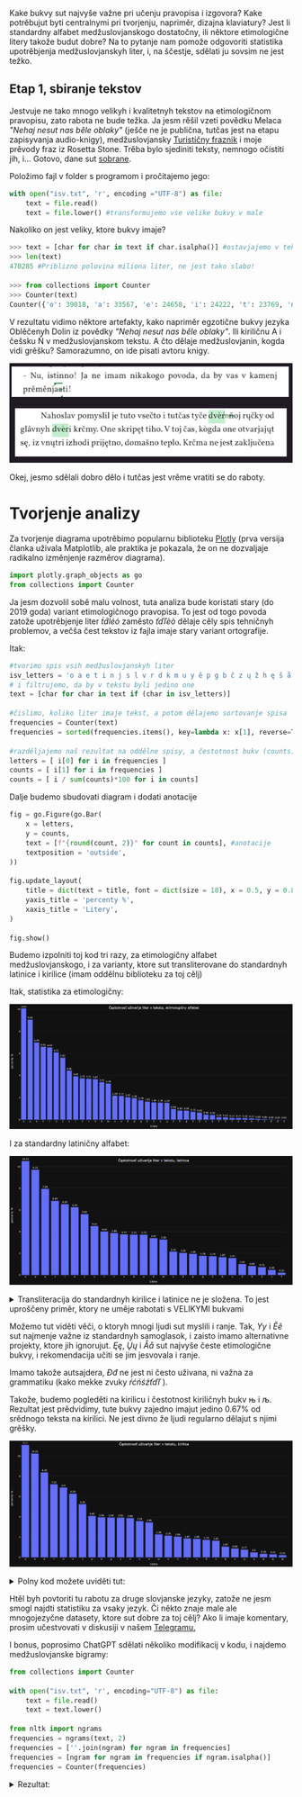 Kake bukvy sut najvyše važne pri učenju pravopisa i izgovora? Kake potrěbujut byti centralnymi pri tvorjenju, napriměr, dizajna klaviatury? Jest li standardny alfabet medžuslovjanskogo dostatočny, ili něktore etimologične litery takože budut dobre? Na to pytanje nam pomože odgovoriti statistika upotrěbjenja medžuslovjanskyh liter, i, na ščestje, sdělati ju sovsim ne jest težko.

## Etap 1, sbiranje tekstov

Jestvuje ne tako mnogo velikyh i kvalitetnyh tekstov na etimologičnom pravopisu, zato rabota ne bude težka. Ja jesm rěšil vzeti povědku Melaca *"Nehaj nesut nas běle oblaky"* (ješče ne je publična, tutčas jest na etapu zapisyvanja audio-knigy), medžuslovjansky [Turističny fraznik](https://docs.google.com/spreadsheets/d/1YvdNWgGD6ql00AF884ak9xCXPy-W1VbcCNO_6prdg9g/edit?usp=sharing) i moje prěvody fraz iz Rosetta Stone. Trěba bylo sjediniti teksty, nemnogo očistiti jih, i... Gotovo, dane sut [sobrane](https://github.com/gorlatoff/Interslavic-letters-frequency/blob/main/isv.txt). 

Položimo fajl v folder s programom i pročitajemo jego:

```python
with open("isv.txt", 'r', encoding ="UTF-8") as file:
	text = file.read()
	text = file.lower() #transformujemo vse velike bukvy v male
```

Nakoliko on jest veliky, ktore bukvy imaje?

```python
>>> text = [char for char in text if char.isalpha()] #ostavjajemo v tekstu jedino bukvy, bez čisel i punktuacije
>>> len(text) 
470285 #Priblizno polovina miliona liter, ne jest tako slabo! 

>>> from collections import Counter
>>> Counter(text)                                     
Counter({'o': 39018, 'a': 33567, 'e': 24658, 'i': 24222, 't': 23769, 'n': 22895, 'j': 19676, 's': 16008, 'l': 14938, 'v': 13870, 'r': 13856, 'd': 13772, 'k': 12619, 'm': 11552, 'ě': 7848, 'y': 7796, 'u': 7649, 'p': 7071, 'g': 6781, 'b': 6233, 'č': 6000, 'z': 5938, 'ų': 5150, 'ž': 3493, 'h': 3394, 'ę': 2906, 'š': 2681, 'å': 2508, 'c': 1688, 'ò': 1679, 'f': 786, 'ť': 682, 'ŕ': 671, 'ń': 665, 'ć': 588, 'è': 559, 'ľ': 324, 'ś': 243, 'đ': 147, 'ď': 77, 'ā': 72, 'ź': 69, 'ŭ': 27, 'ī': 25, 'æ': 10, 'ē': 8, 'w': 7, 'ъ': 7, 'ŋ': 7, 'ь': 6, 'ó': 5, 'ą': 4, 'о': 2, 'ḱ': 2, 'ȯ': 2, 'ň': 1, 'ј': 1, 'а': 1})
```

V rezultatu vidimo něktore artefakty, kako napriměr egzotične bukvy jezyka Oblěčenyh Dolin iz povědky *"Nehaj nesut nas běle oblaky"*. Ili kiriličnu А i češsku Ň v medžuslovjanskom tekstu. A čto dělaje medžuslovjanin, kogda vidi grěšku? Samorazumno, on ide pisati avtoru knigy. 

![melac](melac.png)

Okej, jesmo sdělali dobro dělo i tutčas jest vrěme vratiti se do raboty.



# Tvorjenje analizy

Za tvorjenje diagrama upotrěbimo popularnu biblioteku [Plotly](https://plotly.com/graphing-libraries/) (prva versija članka uživala Matplotlib, ale praktika je pokazala, že on ne dozvaljaje radikalno izměnjenje razměrov diagrama).

```python
import plotly.graph_objects as go
from collections import Counter
```

Ja jesm dozvolil sobě malu volnost, tuta analiza bude koristati stary (do 2019 goda) variant etimologičnogo pravopisa. To jest od togo povoda zatože upotrěbjenje liter *t́d́ĺėȯ* zaměsto *ťďľèò* dělaje cěly spis tehničnyh problemov, a večša čest tekstov iz fajla imaje stary variant ortografije.

Itak:

```python
#tvorimo spis vsih medžuslovjanskyh liter
isv_letters = 'o a e t i n j s l v r d k m u y ě p g b č z ų ž h ę š å c f ŕ ć ń è ė ȯ ò ś đ ź t́ ť d́ ď ĺ ľ ј'.split(' ')
# i filtrujemo, da by v tekstu byli jedino one
text = [char for char in text if (char in isv_letters)]

#čislimo, koliko liter imaje tekst, a potom dělajemo sortovanje spisa
frequencies = Counter(text)
frequencies = sorted(frequencies.items(), key=lambda x: x[1], reverse=True)

#razděljajemo naš rezultat na oddělne spisy, a čestotnost bukv (counts) prěvodimo v percenty
letters = [ i[0] for i in frequencies ]
counts = [ i[1] for i in frequencies ]
counts = [ i / sum(counts)*100 for i in counts]
```



Dalje budemo sbudovati diagram i dodati anotacije

```python
fig = go.Figure(go.Bar(
    x = letters,
    y = counts,
    text = [f"{round(count, 2)}" for count in counts], #anotacije
    textposition = 'outside',
))

fig.update_layout(
    title = dict(text = title, font = dict(size = 18), x = 0.5, y = 0.85, xref="paper"),
    yaxis_title = 'percenty %',
    xaxis_title = 'Litery',
)
    
fig.show()
```



Budemo izpolniti toj kod tri razy, za etimologičny alfabet medžuslovjanskogo, i za varianty, ktore sut transliterovane do standardnyh latinice i kirilice (imam oddělnu biblioteku za toj cělj)

Itak, statistika za etimologičny:

![freq_etym](freq_etym.png)

I za standardny latiničny alfabet:

![freq_lat](freq_lat.png)




<details>
  <summary>Transliteracija do standardnyh kirilice i latinice ne je složena. To jest uproščeny priměr, ktory ne uměje rabotati s VELIKYMI bukvami</summary>

```python
trans_tables = { 'isv_to_standard': 'ć-č ć-č ć-č ś-s ź-z ŕ-r ĺ-l ľ-l ń-n t́-t ť-t d́-d ď-d đ-dž ò-o ȯ-o ė-e è-e č-č š-š ž-ž ě-ě е̌-ě å-a ę-e ų-u',
                 'isv_to_cyrillic': 'ń-н ľ-л nj-њ lj-љ ć-ч ć-ч ć-ч ś-с ź-з ŕ-р t́-т ť-т d́-д ď-д đ-дж ò-о ȯ-о ė-е è-е č-ч š-ш ž-ж ě-є е̌-є ě-є å-а ę-е ų-у a-а b-б c-ц č-ч d-д e-е f-ф g-г h-х i-и j-ј k-к l-л m-м n-н o-о p-п r-р s-с š-ш t-т u-у v-в y-ы z-з ž-ж',
}

def transliteracija(text, lang):
    if lang not in trans_tables.keys():
        return text
    for i in trans_tables[lang].split(' '):
        letters = i.split('-')
        print(f"'{letters[0]}' - '{letters[1]}'")
        text = text.replace(letters[0], letters[1])
    return text

text_standard_lat = transliteracija(text, "isv_to_standard")
text_standard_cyr = transliteracija(text, 'isv_to_cyrillic')
```
</details>


Možemo tut viděti věči, o ktoryh mnogi ljudi sut myslili i ranje. Tak, *Yy* i *Ěě* sut najmenje važne iz standardnyh samoglasok, i zaisto imamo alternativne projekty, ktore jih ignorujut. *Ęę*, *Ųų* i *Åå* sut najvyše česte etimologične bukvy, i rekomendacija učiti se jim jesvovala i ranje. 

Imamo takože autsajdera, *Đđ* ne jest ni često uživana, ni važna za grammatiku (kako mekke zvuky *ŕćńśźťďľ*  ).

Takože, budemo pogleděti na kirilicu i čestotnost kiriličnyh bukv њ i љ. Rezultat jest prědvidimy, tute bukvy zajedno imajut jedino 0.67% od srědnogo teksta na kirilici. Ne jest divno že ljudi regularno dělajut s njimi grěšky.

![freq_cyr](freq_cyr.png)

<details>
  <summary>Polny kod možete uviděti tut:</summary>

```python
import plotly.graph_objects as go
from collections import Counter

isv_letters_lat = 'o a e t i n j s l v r d k m u y ě p g b č z ų ž h ę š å c f ŕ ć ń è ė ȯ ò ś đ ź t́ ť d́ ď ĺ ľ ј'.split(' ')
isv_letters_cyr = 'о а е т и н ј c л в р д к м у ы є п г б ч з ж х ц ф ш њ љ'.split(' ')

#to jest prosto nastavjenje temnoj temy
import plotly.io as pio
pio.templates.default = "plotly_dark"


def count_letters_frequency(text, alphabet, title):
    text = [char for char in text if (char in alphabet)]
    frequencies = Counter(text)
    frequencies = sorted(frequencies.items(), key=lambda x: x[1], reverse=True)

    letters = [ i[0] for i in frequencies ]
    counts = [ i[1] for i in frequencies ]
    counts = [ i / sum(counts) * 100 for i in counts]

	fig = go.Figure(go.Bar(
        x=letters,
        y=counts,
        text=[f"{round(count, 2)}" for count in counts], #anotacije
        textposition='outside',
    ))

    fig.update_layout(
        title=dict(text=title, font=dict(size=18), x=0.5, y=0.85, xref="paper"),
        yaxis_title='percenty %',
        xaxis_title='Litery',
    )

    fig.show()


with open("isv.txt", 'r', encoding="UTF-8") as file:
    text = file.read()
    text = text.lower()

import isv_tools as isv 
text_standard_lat = isv.transliteracija(text, "isv_to_standard")
text_standard_cyr = isv.transliteracija(text, 'isv_to_cyrillic')

count_letters_frequency(text, isv_letters_lat, 'Čęstotnosť uživańja liter v tekstu, etimologičny alfabet')
count_letters_frequency(text_standard_lat, isv_letters_lat, 'Čęstotnosť uživańja liter v tekstu, latinica')
count_letters_frequency(text_standard_cyr, isv_letters_cyr, 'Čęstotnosť uživańja liter v tekstu, kirilica')



```
</details>

Htěl byh povtoriti tu rabotu za druge slovjanske jezyky, zatože ne jesm smogl najdti statistiku za vsaky jezyk. Či někto znaje male ale mnogojezyčne datasety, ktore sut dobre za toj cělj? Ako li imaje komentary, prosim učestvovati v diskusiji v našem [Telegramu.](https://t.me/interslavicthings/399)



I bonus, poprosimo ChatGPT sdělati několiko modifikacij v kodu, i najdemo medžuslovjanske bigramy:

```python
from collections import Counter

with open("isv.txt", 'r', encoding="UTF-8") as file:
    text = file.read()
    text = text.lower()

from nltk import ngrams
frequencies = ngrams(text, 2)
frequencies = [''.join(ngram) for ngram in frequencies]
frequencies = [ngram for ngram in frequencies if ngram.isalpha()]
frequencies = Counter(frequencies)
```

<details>
  <summary>Rezultat:</summary>

```python
>>> pprint.pprint(frequencies)
Counter({'je': 14553, #jotovana E
         'na': 7867,
         'to': 6751,
         'st': 6393,
         'aj': 5781,
         'ko': 5482,
         'on': 5279,
         'no': 5107,
         'es': 4376,
         'ti': 4007, # Razumlivo, odkud to jest
         'ne': 3863, # Velmi razumlivy bigram xD
         'li': 3774, # i tute
         'da': 3614, # takože
         'ta': 3611,
         'po': 3446,
         'om': 3347,
         'go': 3332,
         'ja': 3291, # Jotovana A
         'la': 3271,
         'ov': 3229,
         'al': 3213,
         'ka': 3157,
         'ra': 3048,
         'ak': 3018,
         'tu': 2932,
         'oj': 2923,
         'ri': 2901,
         'mo': 2865,
         'or': 2843,
         'va': 2805,
         'ut': 2762,
         'vo': 2630,
         'pr': 2560,
         'in': 2474,
         'lo': 2408,
         'og': 2395,
         'od': 2350,
         'do': 2347,
         'ro': 2325,
         'že': 2287,
         'os': 2258,
         'ni': 2228,
         'jų': 2205,
         'en': 2204,
         'tr': 2122,
         'za': 2059,
         'ma': 2049,
         'rå': 2013,
         'at': 1982,
         'sę': 1898,
         'ųt': 1855,
         'sl': 1807,
         'av': 1788,
         'it': 1766,
         'di': 1759,
         'ob': 1747,
         'rě': 1707,
         'by': 1705,
         'ny': 1695,
         'iz': 1645,
         'am': 1621,
         'lj': 1619, # Digrafy LJ i NJ sut veliko rědke, hot one oficialno jest čest alfabeta 
         'te': 1596,
         'ik': 1554,
         'ně': 1524,
         'mi': 1491,
         'gl': 1465,
         'im': 1464,
         'či': 1460,
         'vi': 1445,
         'as': 1401,
         'čt': 1394,
         'kr': 1384,
         'nj': 1375, # NJ
         'dě': 1368,
         'el': 1336,
         'ěl': 1329,
         'ol': 1323,
         'ča': 1317,
         'de': 1286,
         'če': 1286,
         'le': 1278,
         'il': 1274,
         'ož': 1244,
         'ty': 1219,
         'dn': 1216,
         'vě': 1209,
         'ed': 1204,
         've': 1202,
         'ji': 1198,
         'em': 1192,
         'an': 1150,
         'ot': 1150,
         'sk': 1145,
         'vy': 1143,
         'kt': 1135,
         'ho': 1133,
         'ij': 1129,
         'lå': 1089,
         'ad': 1084,
         'lě': 1075,
         'si': 1074,
         'me': 1073,
         'ky': 1048,
         'sm': 1029,
         'iv': 1027,
         'ěk': 1012,
         'id': 1010,
         'ah': 989,
         'ar': 986,
         'ět': 963,
         'ej': 961,
         'mě': 960,
         'bo': 911,
         'sv': 911,
         'ry': 900,
         'mn': 895,
         'eg': 874,
         'sų': 831,
         'zn': 820,
         'pa': 817,
         'my': 802,
         'aš': 802,
         'is': 796,
         'br': 793,
         'ok': 781,
         'åz': 767,
         'ěv': 767,
         'ju': 758, # Jotovana U jest rědka
         'gd': 757,
         'ir': 756,
         'se': 752,
         'et': 751,
         'rj': 732,
         'dr': 731,
         'òg': 722,
         'ěd': 719,
         'gr': 718,
         'še': 695,
         'ič': 695,
         'bl': 682,
         'ųd': 681,
         'bě': 678,
         'uj': 676,
         'ži': 675,
         'ru': 673,
         'er': 665,
         'ěč': 661,
         'ńj': 657,
         'ev': 656,
         'nų': 652,
         'ęt': 646,
         'vn': 641,
         'nt': 634,
         'lę': 631,
         'ys': 626,
         'fi': 626,
         'ęd': 617,
         'yh': 617,
         'oz': 612,
         'ud': 612,
         'ia': 611,
         'bų': 602,
         'åd': 590,
         'ga': 584,
         'čn': 582,
         'šč': 581, # A tut jest absolutno razumlivo, začto ne imamo oddělnu bukvu za ŠČ
         'dv': 570,
         're': 568,
         'um': 557,
         'yš': 556,
         'ic': 542,
         'rų': 538,
         'ač': 533,
         'ih': 531,
         'be': 529,
         'az': 526,
         'ig': 525,
         'žn': 524,
         'sn': 516,
         'ěs': 512,
         'tč': 510,
         'so': 505,
         'ku': 501,
         'ym': 494,
         'tv': 488,
         'yl': 487,
         'ba': 479,
         'eš': 477,
         'vs': 475,
         'iš': 472,
         'sť': 467,
         'tò': 464,
         'oč': 454,
         'vč': 454,
         'ly': 451,
         'sp': 450,
         'pi': 449,
         'ěb': 449,
         'lu': 449,
         'du': 448,
         'ek': 446,
         'ci': 443,
         'kų': 438,
         'už': 434,
         'ce': 434,
         'jn': 432,
         'pl': 422,
         'ap': 421,
         'zi': 407,
         'kò': 406,
         'ša': 398,
         'až': 397,
         'yt': 397,
         'mu': 392,
         'òl': 389,
         'bi': 384,
         'eb': 382,
         'ču': 377,
         'zd': 377,
         'tn': 372,
         'ab': 372,
         'yv': 371,
         'us': 359,
         'ań': 358,
         'op': 356,
         'ěr': 354,
         'ľn': 352,
         'ca': 347,
         'dų': 340,
         'ml': 338,
         'bn': 338,
         'eč': 338,
         'kl': 336,
         'uv': 335,
         'vų': 335,
         'ęť': 335,
         'šk': 334,
         'ųk': 331,
         'ez': 329,
         'ug': 328,
         'ås': 320,
         'cě': 319,
         'ši': 319,
         'dò': 318,
         'vò': 316,
         'ag': 314,
         'ěn': 312,
         'sa': 309,
         'ěj': 308,
         'bu': 308,
         'eń': 305,
         'zo': 305,
         'ha': 304,
         'uč': 297,
         'ån': 297,
         'rn': 287,
         'dt': 285,
         'dl': 282,
         'mų': 281,
         'će': 279,
         'zl': 278,
         'uš': 275,
         'oš': 269,
         'čr': 265,
         'sě': 263,
         'ěg': 261,
         'ul': 260,
         'nu': 258,
         'ža': 258,
         'su': 257,
         'åv': 257,
         'jd': 256,
         'pe': 255,
         'rv': 250,
         'dy': 247,
         'tě': 246,
         'ųž': 242,
         'gi': 240,
         'vr': 240,
         'zv': 236,
         'zu': 236,
         'mę': 235,
         'kn': 234,
         'nc': 233,
         'ze': 233,
         'èc': 231,
         'čę': 231,
         'tų': 227,
         'sò': 223,
         'zg': 223,
         'uk': 222,
         'gy': 222,
         'ur': 222,
         'up': 221,
         'kd': 219,
         'ež': 218,
         'py': 217,
         'åt': 216,
         'zy': 216,
         'mr': 213,
         'iľ': 213,
         'gų': 212,
         'hć': 211,
         'sy': 208,
         'vę': 208,
         'òz': 205,
         'tk': 204,
         'nn': 203,
         'zb': 203,
         'ds': 195,
         'vd': 195,
         'åb': 194,
         'šè': 193,
         'ję': 191,
         'ća': 188,
         'pu': 188,
         'lk': 187,
         'dk': 185,
         'sr': 183,
         'òk': 181,
         'vj': 180,
         'ke': 178,
         'lų': 178,
         'ep': 175,
         'tl': 175,
         'mt': 174,
         'dè': 173,
         'ěž': 171,
         'ki': 169,
         'ln': 168,
         'vl': 165,
         'sd': 163,
         'zm': 161,
         'aŕ': 157,
         'rt': 157,
         'tę': 156,
         'ęz': 155,
         'ub': 155,
         'ęs': 153,
         'oh': 153,
         'ěz': 153,
         'pŕ': 152,
         'čl': 152,
         'ip': 152,
         'gn': 150,
         'uh': 149,
         'fo': 147,
         'lg': 143,
         'ěm': 142,
         'ac': 141,
         'nd': 141,
         'oć': 139,
         'ns': 137,
         'dŕ': 136,
         'ťj': 135,
         'cu': 135,
         'ŕž': 135,
         'ŕv': 134,
         'žk': 134,
         'rg': 131,
         'hr': 131,
         'dg': 129,
         'ųb': 128,
         'vk': 127,
         'mj': 126,
         'nk': 123,
         'rę': 122,
         'ać': 122,
         'gt': 120,
         'ěš': 120,
         'ěh': 118,
         'èk': 117,
         'zp': 116,
         'šl': 116,
         'aľ': 116,
         'ai': 115,
         'rk': 113,
         'yr': 113,
         'śa': 112,
         'vś': 111,
         'jm': 111,
         'zk': 110,
         'js': 110,
         'ųť': 110,
         'žl': 109,
         'vt': 109,
         'šu': 109,
         'dc': 108,
         'hl': 107,
         'yk': 106,
         'hv': 106,
         'iž': 106,
         'ęž': 105,
         'ht': 104,
         'ec': 104,
         'dm': 103,
         'pę': 103,
         'gk': 102,
         'mp': 102,
         'un': 99,
         'śn': 98,
         'kě': 95,
         'rm': 94,
         'ěć': 93,
         'åk': 92,
         'št': 92,
         'åž': 92,
         'yn': 92,
         'ćų': 91,
         'zr': 91,
         'zh': 91,
         'ŕe': 90,
         'šn': 89,
         'eh': 88,
         'pų': 87,
         'dd': 87,
         'åg': 86,
         'gu': 85,
         'oť': 84,
         'èl': 84,
         'yč': 84,
         'fr': 84,
         'vu': 83,
         'vè': 83,
         'ųg': 82,
         'ńs': 81,
         'dę': 81,
         'ua': 80,
         'ųč': 78,
         'hy': 76,
         'ęč': 76,
         'rč': 75,
         'ęc': 75,
         'òž': 75,
         'nè': 75,
         'jk': 75,
         'pò': 74,
         'čm': 73,
         'cv': 73,
         'òč': 73,
         'hi': 71,
         'åś': 70,
         'ći': 70,
         'nč': 70,
         'hm': 70,
         'đu': 69,
         'bs': 69,
         'eđ': 68,
         'jv': 67,
         'vŕ': 67,
         'ęl': 67,
         'èn': 67,
         'ss': 67,
         'pě': 66,
         'zt': 66,
         'ge': 65,
         'jě': 65,
         'ŕd': 65,
         'pt': 65,
         'oc': 65,
         'hn': 64,
         'jt': 63,
         'mŕ': 63,
         'vz': 63,
         'šų': 61,
         'iŕ': 61,
         'eś': 61,
         'èr': 60,
         'ųp': 59,
         'źn': 59,
         'vh': 59,
         'ea': 59,
         'ŕt': 58,
         'ěp': 57,
         'rò': 57,
         'cų': 57,
         'ng': 56,
         'io': 55,
         'zs': 55,
         'bj': 54,
         'ęć': 54,
         'kv': 53,
         'sŕ': 53,
         'lò': 53,
         'mm': 52,
         'ŕk': 52,
         'ěń': 51,
         'òj': 51,
         'dp': 51,
         'pj': 50,
         'eo': 49,
         'òv': 49,
         'žď': 48,
         'jo': 48,
         'ks': 48,
         'aa': 47,
         'tj': 47,
         'pk': 47,
         'ųs': 46,
         'rs': 44,
         'lt': 44,
         'fu': 44,
         'uz': 43,
         'eu': 42,
         'ŕs': 42,
         'ef': 41,
         'čk': 41,
         'mò': 41,
         'au': 40,
         'ųl': 40,
         'jp': 40,
         'lz': 40,
         'zę': 40,
         'žu': 40,
         'pè': 39,
         'đa': 38,
         'dh': 38,
         'zų': 38,
         'ib': 38,
         'òć': 38,
         'he': 37,
         'ođ': 37,
         'hu': 37,
         'ľj': 36,
         'af': 36,
         'rd': 36,
         'fe': 35,
         'đe': 34,
         'iť': 34,
         'sj': 34,
         'ťd': 34,
         'rľ': 33,
         'oź': 33,
         'žj': 33,
         'ať': 32,
         'ťb': 32,
         'rp': 32,
         'šć': 32, # ŠĆ
         'jc': 32,
         'dā': 32,
         'ųć': 31,
         'tŕ': 31,
         'pć': 31,
         'bk': 31,
         'ps': 30,
         'mf': 30,
         'ďa': 30,
         'žò': 30,
         'zò': 30,
         'yb': 30,
         'lč': 30,
         'yj': 30,
         'vp': 29,
         'ćn': 29,
         'čų': 29,
         'yž': 29,
         'ès': 29,
         'òn': 28,
         'ŕh': 28,
         'td': 28,
         'lž': 27,
         'nš': 27,
         'eľ': 27,
         'sh': 27,
         'žę': 27,
         'zš': 26,
         'ěđ': 26,
         'oś': 25,
         'nf': 25,
         'pš': 25,
         'žr': 25,
         'fa': 25,
         'gě': 25,
         'oi': 25,
         'of': 25,
         'ťi': 25,
         'òs': 24,
         'kc': 24,
         'yd': 24,
         'tb': 24,
         'fl': 23,
         'hh': 23,
         'åź': 23,
         'yz': 23,
         'ųď': 22,
         'òm': 22,
         'gm': 22,
         'åm': 22,
         'ār': 22,
         'ľm': 22,
         'rz': 21,
         'gò': 21,
         'eć': 21,
         'eť': 20,
         'mb': 20,
         'oe': 19,
         'uď': 19,
         'ŕa': 19,
         'dž': 19,
         'lm': 19,
         'gv': 19,
         'đų': 19,
         'ål': 19,
         'ŕp': 18,
         'žd': 18,
         'zě': 18,
         'uŕ': 18,
         'oľ': 18,
         'nò': 18,
         'mg': 18,
         'vc': 17,
         'pc': 17,
         'žų': 17,
         'ee': 17,
         'ŕl': 17,
         'žs': 16,
         'dč': 16,
         'sf': 16,
         'vm': 16,
         'ťa': 16,
         'db': 16,
         'ŕm': 16,
         'òr': 16,
         'bd': 16,
         'rf': 16,
         'åh': 15,
         'zj': 15,
         'oo': 15,
         'ěŕ': 15,
         'ts': 15,
         'uf': 15,
         'ěť': 15,
         'ui': 14,
         'tm': 14,
         'bm': 14,
         'ęg': 14,
         'md': 14,
         'if': 14,
         'iń': 13,
         'åč': 13,
         'uc': 13,
         'åđ': 13,
         'bh': 13,
         'zč': 13,
         'bt': 13,
         'iđ': 13,
         'čs': 13,
         'ao': 13,
         'nā': 13,
         'kz': 13,
         'uť': 12,
         'zŕ': 12,
         'ŕn': 12,
         'rl': 12,
         'bò': 12,
         'ie': 12,
         'tè': 12,
         'tc': 12,
         'òš': 12,
         'ou': 12,
         'fè': 12,
         'šp': 12,
         'cc': 12,
         'hò': 11,
         'ěď': 11,
         'òt': 11,
         'oŭ': 11,
         'čo': 11,
         'pn': 10,
         'co': 10,
         'yś': 10,
         'åp': 10,
         'èč': 10,
         'ff': 10,
         'iu': 10,
         'dš': 10,
         'ďm': 10,
         'uu': 10,
         'iś': 9,
         'śm': 9,
         'ls': 9,
         'ťs': 9,
         'rš': 9,
})
```

